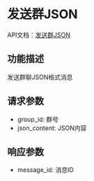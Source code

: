 # 发送群JSON

API文档：[发送群JSON](https://napcat.apifox.cn/226867165e0.md)

## 功能描述
发送群聊JSON格式消息

## 请求参数
- group_id: 群号
- json_content: JSON内容

## 响应参数
- message_id: 消息ID
